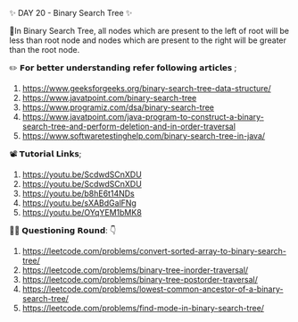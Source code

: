 ✨ DAY 20 - Binary Search Tree ✨

📌In Binary Search Tree, all nodes which are present to the left of root will be less than root node and nodes which are present to the right will be greater than the root node.

✏️ 𝗙𝗼𝗿 𝗯𝗲𝘁𝘁𝗲𝗿 𝘂𝗻𝗱𝗲𝗿𝘀𝘁𝗮𝗻𝗱𝗶𝗻𝗴 𝗿𝗲𝗳𝗲𝗿 𝗳𝗼𝗹𝗹𝗼𝘄𝗶𝗻𝗴 𝗮𝗿𝘁𝗶𝗰𝗹𝗲𝘀 ;

1. https://www.geeksforgeeks.org/binary-search-tree-data-structure/
2. https://www.javatpoint.com/binary-search-tree
3. https://www.programiz.com/dsa/binary-search-tree
4. https://www.javatpoint.com/java-program-to-construct-a-binary-search-tree-and-perform-deletion-and-in-order-traversal
5. https://www.softwaretestinghelp.com/binary-search-tree-in-java/

📽️ 𝗧𝘂𝘁𝗼𝗿𝗶𝗮𝗹 𝗟𝗶𝗻𝗸𝘀;

1. https://youtu.be/ScdwdSCnXDU
2. https://youtu.be/ScdwdSCnXDU
3. https://youtu.be/b8hE6t14NDs
4. https://youtu.be/sXABdGalFNg
5. https://youtu.be/OYqYEM1bMK8

👨‍💻 𝗤𝘂𝗲𝘀𝘁𝗶𝗼𝗻𝗶𝗻𝗴 𝗥𝗼𝘂𝗻𝗱: 👇

1. https://leetcode.com/problems/convert-sorted-array-to-binary-search-tree/
2. https://leetcode.com/problems/binary-tree-inorder-traversal/
3. https://leetcode.com/problems/binary-tree-postorder-traversal/
4. https://leetcode.com/problems/lowest-common-ancestor-of-a-binary-search-tree/
5. https://leetcode.com/problems/find-mode-in-binary-search-tree/
